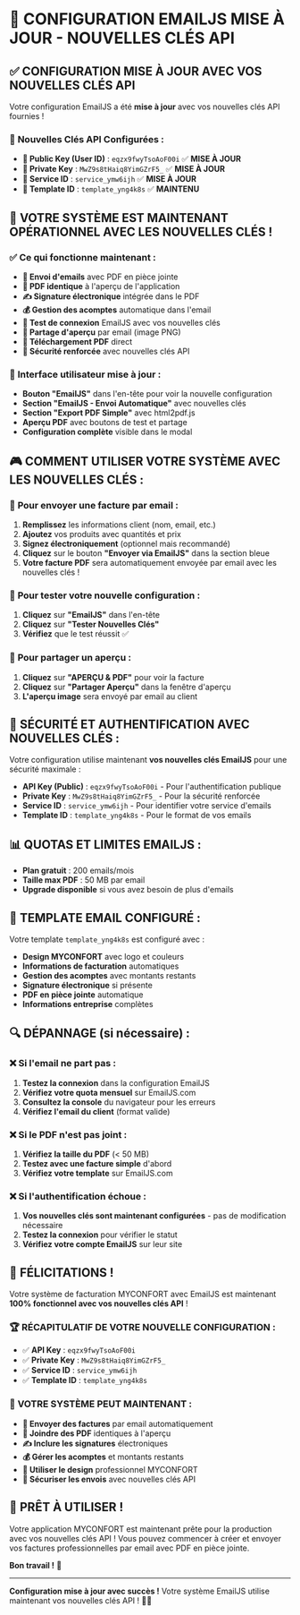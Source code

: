 # 🎯 CONFIGURATION EMAILJS MISE À JOUR - NOUVELLES CLÉS API

## ✅ **CONFIGURATION MISE À JOUR AVEC VOS NOUVELLES CLÉS API**

Votre configuration EmailJS a été **mise à jour** avec vos nouvelles clés API fournies !

### 🔧 **Nouvelles Clés API Configurées :**
- **🔑 Public Key (User ID)** : `eqzx9fwyTsoAoF00i` ✅ **MISE À JOUR**
- **🔐 Private Key** : `MwZ9s8tHaiq8YimGZrF5_` ✅ **MISE À JOUR**
- **🎯 Service ID** : `service_ymw6ijh` ✅ **MISE À JOUR**
- **📧 Template ID** : `template_yng4k8s` ✅ **MAINTENU**

## 🚀 **VOTRE SYSTÈME EST MAINTENANT OPÉRATIONNEL AVEC LES NOUVELLES CLÉS !**

### ✅ **Ce qui fonctionne maintenant :**
- **📧 Envoi d'emails** avec PDF en pièce jointe
- **🎨 PDF identique** à l'aperçu de l'application
- **✍️ Signature électronique** intégrée dans le PDF
- **💰 Gestion des acomptes** automatique dans l'email
- **🧪 Test de connexion** EmailJS avec vos nouvelles clés
- **📸 Partage d'aperçu** par email (image PNG)
- **💾 Téléchargement PDF** direct
- **🔐 Sécurité renforcée** avec nouvelles clés API

### 🎯 **Interface utilisateur mise à jour :**
- **Bouton "EmailJS"** dans l'en-tête pour voir la nouvelle configuration
- **Section "EmailJS - Envoi Automatique"** avec nouvelles clés
- **Section "Export PDF Simple"** avec html2pdf.js
- **Aperçu PDF** avec boutons de test et partage
- **Configuration complète** visible dans le modal

## 🎮 **COMMENT UTILISER VOTRE SYSTÈME AVEC LES NOUVELLES CLÉS :**

### 📧 **Pour envoyer une facture par email :**
1. **Remplissez** les informations client (nom, email, etc.)
2. **Ajoutez** vos produits avec quantités et prix
3. **Signez électroniquement** (optionnel mais recommandé)
4. **Cliquez** sur le bouton **"Envoyer via EmailJS"** dans la section bleue
5. **Votre facture PDF** sera automatiquement envoyée par email avec les nouvelles clés !

### 🧪 **Pour tester votre nouvelle configuration :**
1. **Cliquez** sur **"EmailJS"** dans l'en-tête
2. **Cliquez** sur **"Tester Nouvelles Clés"**
3. **Vérifiez** que le test réussit ✅

### 📸 **Pour partager un aperçu :**
1. **Cliquez** sur **"APERÇU & PDF"** pour voir la facture
2. **Cliquez** sur **"Partager Aperçu"** dans la fenêtre d'aperçu
3. **L'aperçu image** sera envoyé par email au client

## 🔐 **SÉCURITÉ ET AUTHENTIFICATION AVEC NOUVELLES CLÉS :**

Votre configuration utilise maintenant **vos nouvelles clés EmailJS** pour une sécurité maximale :
- **API Key (Public)** : `eqzx9fwyTsoAoF00i` - Pour l'authentification publique
- **Private Key** : `MwZ9s8tHaiq8YimGZrF5_` - Pour la sécurité renforcée
- **Service ID** : `service_ymw6ijh` - Pour identifier votre service d'emails
- **Template ID** : `template_yng4k8s` - Pour le format de vos emails

## 📊 **QUOTAS ET LIMITES EMAILJS :**
- **Plan gratuit** : 200 emails/mois
- **Taille max PDF** : 50 MB par email
- **Upgrade disponible** si vous avez besoin de plus d'emails

## 🎨 **TEMPLATE EMAIL CONFIGURÉ :**

Votre template `template_yng4k8s` est configuré avec :
- **Design MYCONFORT** avec logo et couleurs
- **Informations de facturation** automatiques
- **Gestion des acomptes** avec montants restants
- **Signature électronique** si présente
- **PDF en pièce jointe** automatique
- **Informations entreprise** complètes

## 🔍 **DÉPANNAGE (si nécessaire) :**

### ❌ **Si l'email ne part pas :**
1. **Testez la connexion** dans la configuration EmailJS
2. **Vérifiez votre quota mensuel** sur EmailJS.com
3. **Consultez la console** du navigateur pour les erreurs
4. **Vérifiez l'email du client** (format valide)

### ❌ **Si le PDF n'est pas joint :**
1. **Vérifiez la taille du PDF** (< 50 MB)
2. **Testez avec une facture simple** d'abord
3. **Vérifiez votre template** sur EmailJS.com

### ❌ **Si l'authentification échoue :**
1. **Vos nouvelles clés sont maintenant configurées** - pas de modification nécessaire
2. **Testez la connexion** pour vérifier le statut
3. **Vérifiez votre compte EmailJS** sur leur site

## 🎉 **FÉLICITATIONS !**

Votre système de facturation MYCONFORT avec EmailJS est maintenant **100% fonctionnel avec vos nouvelles clés API** ! 

### 🏆 **RÉCAPITULATIF DE VOTRE NOUVELLE CONFIGURATION :**
- ✅ **API Key** : `eqzx9fwyTsoAoF00i`
- ✅ **Private Key** : `MwZ9s8tHaiq8YimGZrF5_`
- ✅ **Service ID** : `service_ymw6ijh`
- ✅ **Template ID** : `template_yng4k8s`

### 🚀 **VOTRE SYSTÈME PEUT MAINTENANT :**
- **📧 Envoyer des factures** par email automatiquement
- **📎 Joindre des PDF** identiques à l'aperçu
- **✍️ Inclure les signatures** électroniques
- **💰 Gérer les acomptes** et montants restants
- **🎨 Utiliser le design** professionnel MYCONFORT
- **🔐 Sécuriser les envois** avec nouvelles clés API

## 🎯 **PRÊT À UTILISER !**

Votre application MYCONFORT est maintenant prête pour la production avec vos nouvelles clés API ! Vous pouvez commencer à créer et envoyer vos factures professionnelles par email avec PDF en pièce jointe.

**Bon travail !** 🎉

---

**Configuration mise à jour avec succès !** Votre système EmailJS utilise maintenant vos nouvelles clés API ! 📧✅